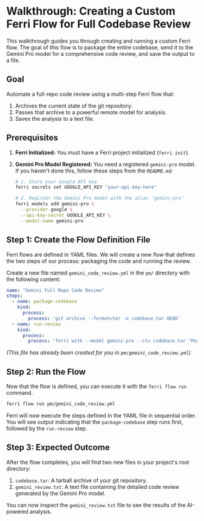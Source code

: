 # Walkthrough: Creating a Custom Ferri Flow for Full Codebase Review

This walkthrough guides you through creating and running a custom Ferri flow. The goal of this flow is to package the entire codebase, send it to the Gemini Pro model for a comprehensive code review, and save the output to a file.

## Goal

Automate a full-repo code review using a multi-step Ferri flow that:
1.  Archives the current state of the git repository.
2.  Passes that archive to a powerful remote model for analysis.
3.  Saves the analysis to a text file.

## Prerequisites

1.  **Ferri Initialized:** You must have a Ferri project initialized (`ferri init`).
2.  **Gemini Pro Model Registered:** You need a registered `gemini-pro` model. If you haven't done this, follow these steps from the `README.md`:

    ```bash
    # 1. Store your Google API key
    ferri secrets set GOOGLE_API_KEY "your-api-key-here"

    # 2. Register the Gemini Pro model with the alias 'gemini-pro'
    ferri models add gemini-pro \
      --provider google \
      --api-key-secret GOOGLE_API_KEY \
      --model-name gemini-pro
    ```

## Step 1: Create the Flow Definition File

Ferri flows are defined in YAML files. We will create a new flow that defines the two steps of our process: packaging the code and running the review.

Create a new file named `gemini_code_review.yml` in the `pm/` directory with the following content:

```yaml
name: "Gemini Full Repo Code Review"
steps:
  - name: package-codebase
    kind:
      process:
        process: 'git archive --format=tar -o codebase.tar HEAD'
  - name: run-review
    kind:
      process:
        process: 'ferri with --model gemini-pro --ctx codebase.tar "Perform a comprehensive code review of the entire codebase provided in the tarball. Focus on architecture, potential bugs, and suggest improvements." > gemini_review.txt'
```

*(This file has already been created for you in `pm/gemini_code_review.yml`)*

## Step 2: Run the Flow

Now that the flow is defined, you can execute it with the `ferri flow run` command.

```bash
ferri flow run pm/gemini_code_review.yml
```

Ferri will now execute the steps defined in the YAML file in sequential order. You will see output indicating that the `package-codebase` step runs first, followed by the `run-review` step.

## Step 3: Expected Outcome

After the flow completes, you will find two new files in your project's root directory:

1.  `codebase.tar`: A tarball archive of your git repository.
2.  `gemini_review.txt`: A text file containing the detailed code review generated by the Gemini Pro model.

You can now inspect the `gemini_review.txt` file to see the results of the AI-powered analysis.
